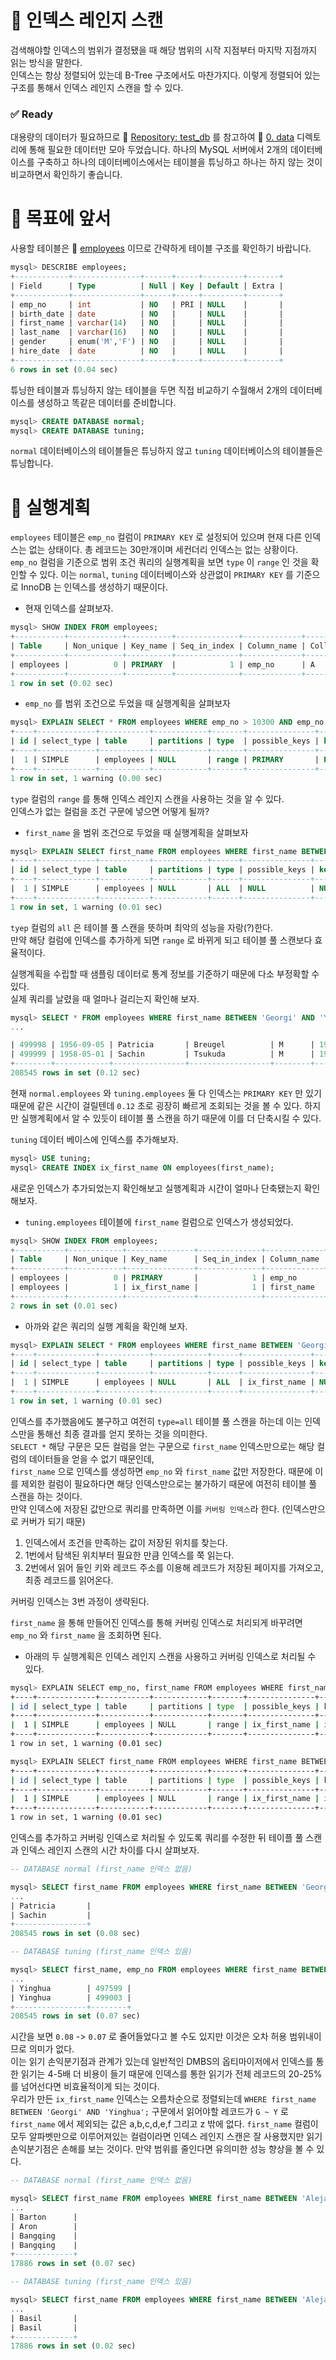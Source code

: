 # 🎯 인덱스 레인지 스캔

검색해야할 인덱스의 범위가 결정됐을 때 해당 범위의 시작 지점부터 마지막 지점까지 읽는 방식을 말한다.  
인덱스는 항상 정렬되어 있는데 B-Tree 구조에서도 마찬가지다. 이렇게 정렬되어 있는 구조를 통해서 인덱스 레인지 스캔을 할 수 있다.  

### ✅ Ready

대용량의 데이터가 필요하므로 🔗 [Repository: test_db](https://github.com/datacharmer/test_db) 를 참고하여 🔗 [0. data](./0.data/) 디렉토리에 통해 필요한 데이터만 모아 두었습니다. 하나의 MySQL 서버에서 2개의 데이터베이스를 구축하고 하나의 데이터베이스에서는 테이블을 튜닝하고 하나는 하지 않는 것이 비교하면서 확인하기 좋습니다.  

# 🎯 목표에 앞서

사용할 테이블은 🔗 [employees](./0.data/employees.sql) 이므로 간략하게 테이블 구조를 확인하기 바랍니다.  

```sql
mysql> DESCRIBE employees;
+------------+---------------+------+-----+---------+-------+
| Field      | Type          | Null | Key | Default | Extra |
+------------+---------------+------+-----+---------+-------+
| emp_no     | int           | NO   | PRI | NULL    |       |
| birth_date | date          | NO   |     | NULL    |       |
| first_name | varchar(14)   | NO   |     | NULL    |       |
| last_name  | varchar(16)   | NO   |     | NULL    |       |
| gender     | enum('M','F') | NO   |     | NULL    |       |
| hire_date  | date          | NO   |     | NULL    |       |
+------------+---------------+------+-----+---------+-------+
6 rows in set (0.04 sec)
```

튜닝한 테이블과 튜닝하지 않는 테이블을 두면 직접 비교하기 수월해서 2개의 데이터베이스를 생성하고 똑같은 데이터를 준비합니다.  

```sql
mysql> CREATE DATABASE normal;
mysql> CREATE DATABASE tuning;
```

`normal` 데이터베이스의 테이블들은 튜닝하지 않고 `tuning` 데이터베이스의 테이블들은 튜닝합니다.  

# 🎯 실행계획

`employees` 테이블은 `emp_no` 컬럼이 `PRIMARY KEY` 로 설정되어 있으며 현재 다른 인덱스는 없는 상태이다. 총 레코드는 30만개이며 세컨더리 인덱스는 없는 상황이다.  
`emp_no` 컬럼을 기준으로 범위 조건 쿼리의 실행계획을 보면 `type` 이 `range` 인 것을 확인할 수 있다. 이는 `normal`, `tuning` 데이터베이스와 상관없이 `PRIMARY KEY` 를 기준으로 InnoDB 는 인덱스를 생성하기 때문이다.  

- 현재 인덱스를 살펴보자.

```sql
mysql> SHOW INDEX FROM employees;
+-----------+------------+----------+--------------+-------------+-----------+-------------+----------+--------+------+------------+---------+---------------+---------+------------+
| Table     | Non_unique | Key_name | Seq_in_index | Column_name | Collation | Cardinality | Sub_part | Packed | Null | Index_type | Comment | Index_comment | Visible | Expression |
+-----------+------------+----------+--------------+-------------+-----------+-------------+----------+--------+------+------------+---------+---------------+---------+------------+
| employees |          0 | PRIMARY  |            1 | emp_no      | A         |      299069 |     NULL |   NULL |      | BTREE      |         |               | YES     | NULL       |
+-----------+------------+----------+--------------+-------------+-----------+-------------+----------+--------+------+------------+---------+---------------+---------+------------+
1 row in set (0.02 sec)
```

- `emp_no` 를 범위 조건으로 두었을 때 실행계획을 살펴보자

```sql
mysql> EXPLAIN SELECT * FROM employees WHERE emp_no > 10300 AND emp_no < 10500;
+----+-------------+-----------+------------+-------+---------------+---------+---------+------+------+----------+-------------+
| id | select_type | table     | partitions | type  | possible_keys | key     | key_len | ref  | rows | filtered | Extra       |
+----+-------------+-----------+------------+-------+---------------+---------+---------+------+------+----------+-------------+
|  1 | SIMPLE      | employees | NULL       | range | PRIMARY       | PRIMARY | 4       | NULL |  199 |   100.00 | Using where |
+----+-------------+-----------+------------+-------+---------------+---------+---------+------+------+----------+-------------+
1 row in set, 1 warning (0.00 sec)
```

`type` 컬럼의 `range` 를 통해 인덱스 레인지 스캔을 사용하는 것을 알 수 있다.  
인덱스가 없는 컬럼을 조건 구문에 넣으면 어떻게 될까?  

- `first_name` 을 범위 조건으로 두었을 때 실행계획을 살펴보자

```sql
mysql> EXPLAIN SELECT first_name FROM employees WHERE first_name BETWEEN 'Georgi' AND 'Yinghua';
+----+-------------+-----------+------------+------+---------------+------+---------+------+--------+----------+-------------+
| id | select_type | table     | partitions | type | possible_keys | key  | key_len | ref  | rows   | filtered | Extra       |
+----+-------------+-----------+------------+------+---------------+------+---------+------+--------+----------+-------------+
|  1 | SIMPLE      | employees | NULL       | ALL  | NULL          | NULL | NULL    | NULL | 299069 |    11.11 | Using where |
+----+-------------+-----------+------------+------+---------------+------+---------+------+--------+----------+-------------+
1 row in set, 1 warning (0.01 sec)
```

`tyep` 컬럼의 `all` 은 테이블 풀 스캔을 뜻하며 최악의 성능을 자랑(?)한다.  
만약 해당 컬럼에 인덱스를 추가하게 되면 `range` 로 바뀌게 되고 테이블 풀 스캔보다 효율적이다.  

실행계획을 수립할 때 샘플링 데이터로 통계 정보를 기준하기 때문에 다소 부정확할 수 있다.  
실제 쿼리를 날렸을 때 얼마나 걸리는지 확인해 보자.  

```sql
mysql> SELECT * FROM employees WHERE first_name BETWEEN 'Georgi' AND 'Yinghua';
...

| 499998 | 1956-09-05 | Patricia       | Breugel          | M      | 1993-10-13 |
| 499999 | 1958-05-01 | Sachin         | Tsukuda          | M      | 1997-11-30 |
+--------+------------+----------------+------------------+--------+------------+
208545 rows in set (0.12 sec)
```

현재 `normal.employees` 와 `tuning.employees` 둘 다 인덱스는 `PRIMARY KEY` 만 있기 때문에 같은 시간이 걸릴텐데 `0.12` 초로 굉장히 빠르게 조회되는 것을 볼 수 있다. 하지만 실행계획에서 알 수 있듯이 테이블 풀 스캔을 하기 때문에 이를 더 단축시킬 수 있다.  

`tuning` 데이터 베이스에 인덱스를 추가해보자.  

```sql
mysql> USE tuning;
mysql> CREATE INDEX ix_first_name ON employees(first_name);
```

새로운 인덱스가 추가되었는지 확인해보고 실행계획과 시간이 얼마나 단축됐는지 확인해보자.  

- `tuning.employees` 테이블에 `first_name` 컬럼으로 인덱스가 생성되었다.  

```sql
mysql> SHOW INDEX FROM employees;
+-----------+------------+---------------+--------------+-------------+-----------+-------------+----------+--------+------+------------+---------+---------------+---------+------------+
| Table     | Non_unique | Key_name      | Seq_in_index | Column_name | Collation | Cardinality | Sub_part | Packed | Null | Index_type | Comment | Index_comment | Visible | Expression |
+-----------+------------+---------------+--------------+-------------+-----------+-------------+----------+--------+------+------------+---------+---------------+---------+------------+
| employees |          0 | PRIMARY       |            1 | emp_no      | A         |      299512 |     NULL |   NULL |      | BTREE      |         |               | YES     | NULL       |
| employees |          1 | ix_first_name |            1 | first_name  | A         |        1266 |     NULL |   NULL |      | BTREE      |         |               | YES     | NULL       |
+-----------+------------+---------------+--------------+-------------+-----------+-------------+----------+--------+------+------------+---------+---------------+---------+------------+
2 rows in set (0.01 sec)
```

- 아까와 같은 쿼리의 실행 계획을 확인해 보자.  

```sql
mysql> EXPLAIN SELECT * FROM employees WHERE first_name BETWEEN 'Georgi' AND 'Yinghua';
+----+-------------+-----------+------------+------+---------------+------+---------+------+--------+----------+-------------+
| id | select_type | table     | partitions | type | possible_keys | key  | key_len | ref  | rows   | filtered | Extra       |
+----+-------------+-----------+------------+------+---------------+------+---------+------+--------+----------+-------------+
|  1 | SIMPLE      | employees | NULL       | ALL  | ix_first_name | NULL | NULL    | NULL | 299512 |    50.00 | Using where |
+----+-------------+-----------+------------+------+---------------+------+---------+------+--------+----------+-------------+
1 row in set, 1 warning (0.01 sec)
```

인덱스를 추가했음에도 불구하고 여전히 `type=all` 테이블 풀 스캔을 하는데 이는 인덱스만을 통해선 최종 결과를 얻지 못하는 것을 의미한다.  
`SELECT *` 해당 구문은 모든 컬럼을 얻는 구문으로 `first_name` 인덱스만으로는 해당 컬럼의 데이터들을 얻을 수 없기 때문인데,  
`first_name` 으로 인덱스를 생성하면 `emp_no` 와 `first_name` 값만 저장한다. 때문에 이를 제외한 컬럼이 필요하다면 해당 인덱스만으로는 불가하기 때문에 여전히 테이블 풀 스캔을 하는 것이다.  
만약 인덱스에 저장된 값만으로 쿼리를 만족하면 이를 `커버링 인덱스`라 한다. (인덱스만으로 커버가 되기 때문)

1. 인덱스에서 조건을 만족하는 값이 저장된 위치를 찾는다.
2. 1번에서 탐색된 위치부터 필요한 만큼 인덱스를 쭉 읽는다.
3. 2번에서 읽어 들인 키와 레코드 주소를 이용해 레코드가 저장된 페이지를 가져오고, 최종 레코드를 읽어온다.

커버링 인덱스는 3번 과정이 생략된다.  

`first_name` 을 통해 만들어진 인덱스를 통해 커버링 인덱스로 처리되게 바꾸려면 `emp_no` 와 `first_name` 을 조회하면 된다.  

- 아래의 두 실행계획은 인덱스 레인지 스캔을 사용하고 커버링 인덱스로 처리될 수 있다.

```bash
mysql> EXPLAIN SELECT emp_no, first_name FROM employees WHERE first_name BETWEEN 'Georgi' AND 'Yinghua';
+----+-------------+-----------+------------+-------+---------------+---------------+---------+------+--------+----------+--------------------------+
| id | select_type | table     | partitions | type  | possible_keys | key           | key_len | ref  | rows   | filtered | Extra                    |
+----+-------------+-----------+------------+-------+---------------+---------------+---------+------+--------+----------+--------------------------+
|  1 | SIMPLE      | employees | NULL       | range | ix_first_name | ix_first_name | 58      | NULL | 149756 |   100.00 | Using where; Using index |
+----+-------------+-----------+------------+-------+---------------+---------------+---------+------+--------+----------+--------------------------+
1 row in set, 1 warning (0.01 sec)
```

```bash
mysql> EXPLAIN SELECT first_name FROM employees WHERE first_name BETWEEN 'Georgi' AND 'Yinghua';
+----+-------------+-----------+------------+-------+---------------+---------------+---------+------+--------+----------+--------------------------+
| id | select_type | table     | partitions | type  | possible_keys | key           | key_len | ref  | rows   | filtered | Extra                    |
+----+-------------+-----------+------------+-------+---------------+---------------+---------+------+--------+----------+--------------------------+
|  1 | SIMPLE      | employees | NULL       | range | ix_first_name | ix_first_name | 58      | NULL | 149756 |   100.00 | Using where; Using index |
+----+-------------+-----------+------------+-------+---------------+---------------+---------+------+--------+----------+--------------------------+
1 row in set, 1 warning (0.01 sec)
```

인덱스를 추가하고 커버링 인덱스로 처리될 수 있도록 쿼리를 수정한 뒤 테이플 풀 스캔과 인덱스 레인지 스캔의 시간 차이를 다시 살펴보자.  

```sql
-- DATABASE normal (first_name 인덱스 없음)

mysql> SELECT first_name FROM employees WHERE first_name BETWEEN 'Georgi' AND 'Yinghua';
...
| Patricia       |
| Sachin         |
+----------------+
208545 rows in set (0.08 sec)
```

```sql
-- DATABASE tuning (first_name 인덱스 있음)

mysql> SELECT first_name, emp_no FROM employees WHERE first_name BETWEEN 'Georgi' AND 'Yinghua';
...
| Yinghua        | 497599 |
| Yinghua        | 499003 |
+----------------+--------+
208545 rows in set (0.07 sec)
```

시간을 보면 `0.08` -> `0.07` 로 줄어들었다고 볼 수도 있지만 이것은 오차 허용 범위내이므로 의미가 없다.  
이는 읽기 손익분기점과 관계가 있는데 일반적인 DMBS의 옵티마이저에서 인덱스를 통한 읽기는 4-5배 더 비용이 들기 때문에 인덱스를 통한 읽기가 전체 레코드의 20-25% 를 넘어선다면 비효율적이게 되는 것이다.  
우리가 만든 `ix_first_name` 인덱스는 오름차순으로 정렬되는데 `WHERE first_name BETWEEN 'Georgi' AND 'Yinghua';` 구문에서 읽어야할 레코드가 `G ~ Y` 로 `first_name` 에서 제외되는 값은 a,b,c,d,e,f 그리고 z 밖에 없다. `first_name` 컬럼이 모두 알파벳만으로 이루어져있는 컬럼이라면 인덱스 레인지 스캔은 잘 사용했지만 읽기 손익분기점은 손해를 보는 것이다. 만약 범위를 줄인다면 유의미한 성능 향상을 볼 수 있다.  

```sql
-- DATABASE normal (first_name 인덱스 없음)

mysql> SELECT first_name FROM employees WHERE first_name BETWEEN 'Alejandro' AND 'Basil';
...
| Barton      |
| Aron        |
| Bangqing    |
| Bangqing    |
+-------------+
17886 rows in set (0.07 sec)
```

```sql
-- DATABASE tuning (first_name 인덱스 있음)

mysql> SELECT first_name FROM employees WHERE first_name BETWEEN 'Alejandro' AND 'Basil';
...
| Basil       |
| Basil       |
+-------------+
17886 rows in set (0.02 sec)
```